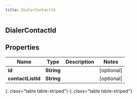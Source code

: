 ```yaml
---
title: DialerContactId
---
```

## DialerContactId


## Properties

| Name | Type | Description | Notes |
| ------------ | ------------- | ------------- | ------------- |
| **id** | **String** |  |  [optional] |
| **contactListId** | **String** |  |  [optional] |
{: class="table table-striped"}
{: class="table table-striped"}


